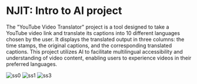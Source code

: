 # NJIT: Intro to AI project

The "YouTube Video Translator" project is a tool designed to take a YouTube video link and translate its captions into 10 different languages chosen by the user. It displays the translated output in three columns: the time stamps, the original captions, and the corresponding translated captions. This project utilizes AI to facilitate multilingual accessibility and understanding of video content, enabling users to experience videos in their preferred languages.

![ss0](https://github.com/GxPatel/YouTube_Video_Translator/assets/105250604/e6361953-2abf-4eec-af96-e18db4089dd0)
![ss1](https://github.com/GxPatel/YouTube_Video_Translator/assets/105250604/1d604ca1-a5ee-4910-8f35-ec32bcc78cd1)
![ss3](https://github.com/GxPatel/YouTube_Video_Translator/assets/105250604/66aee03f-c36e-426c-b5dd-de119d6335fc)
